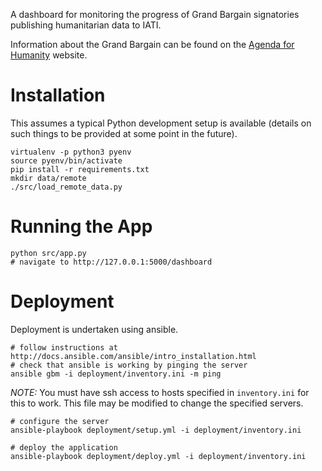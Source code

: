 A dashboard for monitoring the progress of Grand Bargain signatories publishing humanitarian data to IATI.

Information about the Grand Bargain can be found on the [Agenda for Humanity](http://www.agendaforhumanity.org/initiatives/3861) website.

Installation
============

This assumes a typical Python development setup is available (details on such things to be provided at some point in the future).

```
virtualenv -p python3 pyenv
source pyenv/bin/activate
pip install -r requirements.txt
mkdir data/remote
./src/load_remote_data.py
```

Running the App
===============

```
python src/app.py
# navigate to http://127.0.0.1:5000/dashboard
```

Deployment
==========

Deployment is undertaken using ansible.

```
# follow instructions at http://docs.ansible.com/ansible/intro_installation.html
# check that ansible is working by pinging the server
ansible gbm -i deployment/inventory.ini -m ping
```

*NOTE:* You must have ssh access to hosts specified in `inventory.ini` for this to work. This file may be modified to change the specified servers.

```
# configure the server
ansible-playbook deployment/setup.yml -i deployment/inventory.ini
```

```
# deploy the application
ansible-playbook deployment/deploy.yml -i deployment/inventory.ini
```
